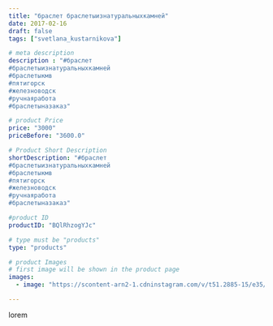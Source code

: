 ```yaml
---
title: "браслет браслетыизнатуральныхкамней"
date: 2017-02-16
draft: false
tags: ["svetlana_kustarnikova"]

# meta description
description : "#браслет 
#браслетыизнатуральныхкамней 
#браслетыкмв
#пятигорск
#железноводск 
#ручнаяработа 
#браслетыназаказ"

# product Price
price: "3000"
priceBefore: "3600.0"

# Product Short Description
shortDescription: "#браслет 
#браслетыизнатуральныхкамней 
#браслетыкмв
#пятигорск
#железноводск 
#ручнаяработа 
#браслетыназаказ"

#product ID
productID: "BQlRhzogYJc"

# type must be "products"
type: "products"

# product Images
# first image will be shown in the product page
images:
  - image: "https://scontent-arn2-1.cdninstagram.com/v/t51.2885-15/e35/16465652_1833708790200439_6073362555756085248_n.jpg?se=7&tp=1&_nc_ht=scontent-arn2-1.cdninstagram.com&_nc_cat=107&_nc_ohc=l6jhwKTPWxcAX-xbihn&ccb=7-4&oh=4be43bafb8b3e0fae70211e69ae60615&oe=6084FFDA&ig_cache_key=MTQ1MTY0MzU0NDg3MDY4MzIyOA%3D%3D.2-ccb7-4"

---
```

lorem

